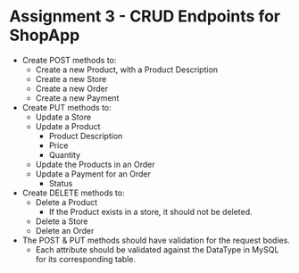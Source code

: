 # Assignment 3 - CRUD Endpoints for ShopApp

* Create POST methods to:
  * Create a new Product, with a Product Description
  * Create a new Store
  * Create a new Order
  * Create a new Payment
* Create PUT methods to:
  * Update a Store
  * Update a Product
    * Product Description
    * Price
    * Quantity
  * Update the Products in an Order
  * Update a Payment for an Order
    * Status
* Create DELETE methods to:
  * Delete a Product
    * If the Product exists in a store, it should not be deleted.
  * Delete a Store
  * Delete an Order
* The POST & PUT methods should have validation for the request bodies.
  * Each attribute should be validated against the DataType in MySQL for its corresponding table.
